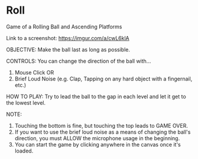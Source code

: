 # Roll
Game of a Rolling Ball and Ascending Platforms

Link to a screenshot: https://imgur.com/a/cwL6klA

OBJECTIVE:
Make the ball last as long as possible.

CONTROLS:
You can change the direction of the ball with...
1) Mouse Click 
OR 
2) Brief Loud Noise (e.g. Clap, Tapping on any hard object with a fingernail, etc.)

HOW TO PLAY:
Try to lead the ball to the gap in each level and let it get to the lowest level.


NOTE:
1) Touching the bottom is fine, but touching the top leads to GAME OVER.
2) If you want to use the brief loud noise as a means of changing the ball's direction, you must ALLOW the microphone usage in the beginning. 
3) You can start the game by clicking anywhere in the canvas once it's loaded.
